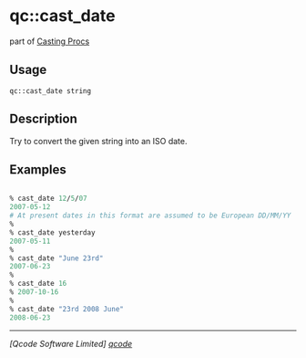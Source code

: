 qc::cast_date
=============

part of [Casting Procs](../cast.md)

Usage
-----
`qc::cast_date string`

Description
-----------
Try to convert the given string into an ISO date.

Examples
--------
```tcl

% cast_date 12/5/07
2007-05-12
# At present dates in this format are assumed to be European DD/MM/YY
%
% cast_date yesterday
2007-05-11
%
% cast_date "June 23rd"
2007-06-23
%
% cast_date 16
% 2007-10-16
%
% cast_date "23rd 2008 June"
2008-06-23

```

----------------------------------
*[Qcode Software Limited] [qcode]*

[qcode]: http://www.qcode.co.uk "Qcode Software"